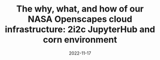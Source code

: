 ---
title: "The why, what, and how of our NASA Openscapes cloud infrastructure: 2i2c JupyterHub and corn environment"
date: "2022-11-17"
tags: [geoscience, open source]
categories: [impact]
featured: false
draft: false
external_link: https://openscapes.org/blog/2022-11-17-nasa-earthdata-cloud-infrastructure/
---